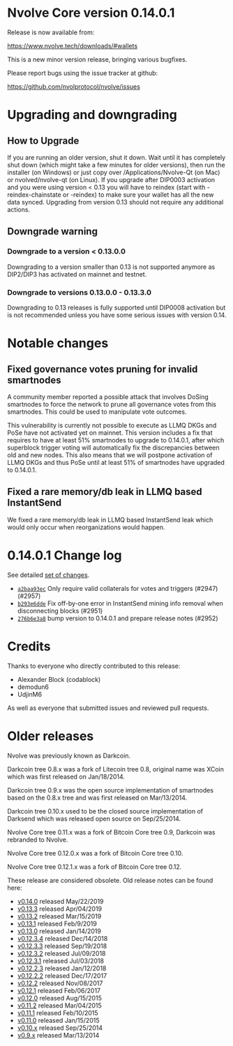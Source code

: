 Nvolve Core version 0.14.0.1
==========================

Release is now available from:

  <https://www.nvolve.tech/downloads/#wallets>

This is a new minor version release, bringing various bugfixes.

Please report bugs using the issue tracker at github:

  <https://github.com/nvolprotocol/nvolve/issues>


Upgrading and downgrading
=========================

How to Upgrade
--------------

If you are running an older version, shut it down. Wait until it has completely
shut down (which might take a few minutes for older versions), then run the
installer (on Windows) or just copy over /Applications/Nvolve-Qt (on Mac) or
nvolved/nvolve-qt (on Linux). If you upgrade after DIP0003 activation and you were
using version < 0.13 you will have to reindex (start with -reindex-chainstate
or -reindex) to make sure your wallet has all the new data synced. Upgrading from
version 0.13 should not require any additional actions.

Downgrade warning
-----------------

### Downgrade to a version < 0.13.0.0

Downgrading to a version smaller than 0.13 is not supported anymore as DIP2/DIP3 has
activated on mainnet and testnet.

### Downgrade to versions 0.13.0.0 - 0.13.3.0

Downgrading to 0.13 releases is fully supported until DIP0008 activation but is not
recommended unless you have some serious issues with version 0.14.

Notable changes
===============

Fixed governance votes pruning for invalid smartnodes 
------------------------------------------------------
A community member reported a possible attack that involves DoSing smartnodes to force the network
to prune all governance votes from this smartnodes. This could be used to manipulate vote outcomes.

This vulnerability is currently not possible to execute as LLMQ DKGs and PoSe have not activated yet on
mainnet. This version includes a fix that requires to have at least 51% smartnodes to upgrade to
0.14.0.1, after which superblock trigger voting will automatically fix the discrepancies between
old and new nodes. This also means that we will postpone activation of LLMQ DKGs and thus PoSe until
at least 51% of smartnodes have upgraded to 0.14.0.1.

Fixed a rare memory/db leak in LLMQ based InstantSend
-----------------------------------------------------
We fixed a rare memory/db leak in LLMQ based InstantSend leak which would only occur when reorganizations
would happen.

0.14.0.1 Change log
===================

See detailed [set of changes](https://github.com/nvolprotocol/nvolve/compare/v0.14.0.0...nvolve:v0.14.0.1).

- [`a2baa93ec`](https://github.com/nvolprotocol/nvolve/commit/a2baa93ec) Only require valid collaterals for votes and triggers (#2947) (#2957)
- [`b293e6dde`](https://github.com/nvolprotocol/nvolve/commit/b293e6dde) Fix off-by-one error in InstantSend mining info removal when disconnecting blocks (#2951)
- [`276b6e3a8`](https://github.com/nvolprotocol/nvolve/commit/276b6e3a8) bump version to 0.14.0.1 and prepare release notes (#2952)

Credits
=======

Thanks to everyone who directly contributed to this release:

- Alexander Block (codablock)
- demodun6
- UdjinM6

As well as everyone that submitted issues and reviewed pull requests.

Older releases
==============

Nvolve was previously known as Darkcoin.

Darkcoin tree 0.8.x was a fork of Litecoin tree 0.8, original name was XCoin
which was first released on Jan/18/2014.

Darkcoin tree 0.9.x was the open source implementation of smartnodes based on
the 0.8.x tree and was first released on Mar/13/2014.

Darkcoin tree 0.10.x used to be the closed source implementation of Darksend
which was released open source on Sep/25/2014.

Nvolve Core tree 0.11.x was a fork of Bitcoin Core tree 0.9,
Darkcoin was rebranded to Nvolve.

Nvolve Core tree 0.12.0.x was a fork of Bitcoin Core tree 0.10.

Nvolve Core tree 0.12.1.x was a fork of Bitcoin Core tree 0.12.

These release are considered obsolete. Old release notes can be found here:

- [v0.14.0](https://github.com/nvolprotocol/nvolve/blob/master/doc/release-notes/nvolve/release-notes-0.14.0.md) released May/22/2019
- [v0.13.3](https://github.com/nvolprotocol/nvolve/blob/master/doc/release-notes/nvolve/release-notes-0.13.3.md) released Apr/04/2019
- [v0.13.2](https://github.com/nvolprotocol/nvolve/blob/master/doc/release-notes/nvolve/release-notes-0.13.2.md) released Mar/15/2019
- [v0.13.1](https://github.com/nvolprotocol/nvolve/blob/master/doc/release-notes/nvolve/release-notes-0.13.1.md) released Feb/9/2019
- [v0.13.0](https://github.com/nvolprotocol/nvolve/blob/master/doc/release-notes/nvolve/release-notes-0.13.0.md) released Jan/14/2019
- [v0.12.3.4](https://github.com/nvolprotocol/nvolve/blob/master/doc/release-notes/nvolve/release-notes-0.12.3.4.md) released Dec/14/2018
- [v0.12.3.3](https://github.com/nvolprotocol/nvolve/blob/master/doc/release-notes/nvolve/release-notes-0.12.3.3.md) released Sep/19/2018
- [v0.12.3.2](https://github.com/nvolprotocol/nvolve/blob/master/doc/release-notes/nvolve/release-notes-0.12.3.2.md) released Jul/09/2018
- [v0.12.3.1](https://github.com/nvolprotocol/nvolve/blob/master/doc/release-notes/nvolve/release-notes-0.12.3.1.md) released Jul/03/2018
- [v0.12.2.3](https://github.com/nvolprotocol/nvolve/blob/master/doc/release-notes/nvolve/release-notes-0.12.2.3.md) released Jan/12/2018
- [v0.12.2.2](https://github.com/nvolprotocol/nvolve/blob/master/doc/release-notes/nvolve/release-notes-0.12.2.2.md) released Dec/17/2017
- [v0.12.2](https://github.com/nvolprotocol/nvolve/blob/master/doc/release-notes/nvolve/release-notes-0.12.2.md) released Nov/08/2017
- [v0.12.1](https://github.com/nvolprotocol/nvolve/blob/master/doc/release-notes/nvolve/release-notes-0.12.1.md) released Feb/06/2017
- [v0.12.0](https://github.com/nvolprotocol/nvolve/blob/master/doc/release-notes/nvolve/release-notes-0.12.0.md) released Aug/15/2015
- [v0.11.2](https://github.com/nvolprotocol/nvolve/blob/master/doc/release-notes/nvolve/release-notes-0.11.2.md) released Mar/04/2015
- [v0.11.1](https://github.com/nvolprotocol/nvolve/blob/master/doc/release-notes/nvolve/release-notes-0.11.1.md) released Feb/10/2015
- [v0.11.0](https://github.com/nvolprotocol/nvolve/blob/master/doc/release-notes/nvolve/release-notes-0.11.0.md) released Jan/15/2015
- [v0.10.x](https://github.com/nvolprotocol/nvolve/blob/master/doc/release-notes/nvolve/release-notes-0.10.0.md) released Sep/25/2014
- [v0.9.x](https://github.com/nvolprotocol/nvolve/blob/master/doc/release-notes/nvolve/release-notes-0.9.0.md) released Mar/13/2014

